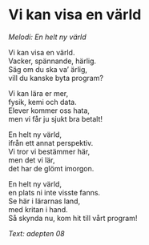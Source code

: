 # Vi kan visa en värld
*Melodi: En helt ny värld*

Vi kan visa en värld.  
Vacker, spännande, härlig.  
Säg om du ska va’ ärlig,  
vill du kanske byta program?  

Vi kan lära er mer,  
fysik, kemi och data.  
Elever kommer oss hata,  
men vi får ju sjukt bra betalt!  

En helt ny värld,  
ifrån ett annat perspektiv.  
Vi tror vi bestämmer här,  
men det vi lär,  
det har de glömt imorgon.  

En helt ny värld,  
en plats ni inte visste fanns.  
Se här i lärarnas land,  
med kritan i hand.  
Så skynda nu, kom hit till vårt program!  

*Text: adepten 08*
